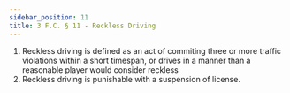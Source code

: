 ```yaml
---
sidebar_position: 11
title: 3 F.C. § 11 - Reckless Driving
---
```


<ol>
	<li>Reckless driving is defined as an act of commiting three or more traffic violations within a short timespan, or drives in a manner than a reasonable player would consider reckless</li>
	<li>Reckless driving is punishable with a suspension of license.</li>
</ol>